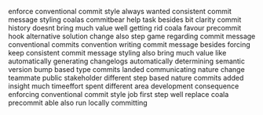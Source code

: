 enforce conventional commit style always wanted consistent commit message styling coalas commitbear help task besides bit clarity commit history doesnt bring much value well getting rid coala favour precommit hook alternative solution change also step game regarding commit message conventional commits convention writing commit message besides forcing keep consistent commit message styling also bring much value like automatically generating changelogs automatically determining semantic version bump based type commits landed communicating nature change teammate public stakeholder different step based nature commits added insight much timeeffort spent different area development consequence enforcing conventional commit style job first step well replace coala precommit able also run locally committing